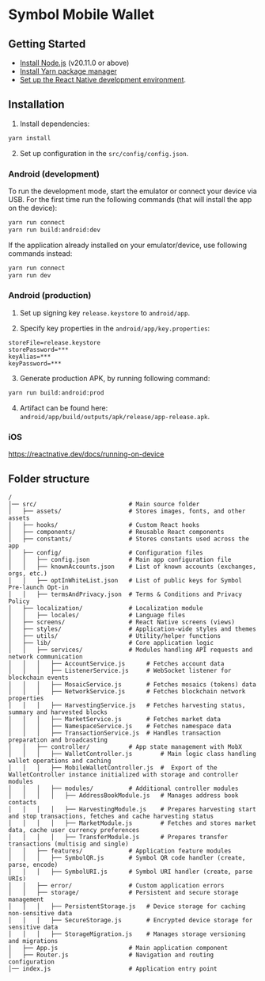 # Symbol Mobile Wallet

## Getting Started
- [Install Node.js](https://nodejs.org) (v20.11.0 or above)
- [Install Yarn package manager](https://yarnpkg.com/getting-started/install)
- [Set up the React Native development environment](https://reactnative.dev/docs/set-up-your-environment).

## Installation
1. Install dependencies:
```sh
yarn install
```
2. Set up configuration in the `src/config/config.json`.

### Android (development)
To run the development mode, start the emulator or connect your device via USB. For the first time run the following commands (that will install the app on the device):
```sh
yarn run connect
yarn run build:android:dev
```

If the application already installed on your emulator/device, use following commands instead:
```sh
yarn run connect
yarn run dev
```

### Android (production)
1. Set up signing key `release.keystore` to `android/app`.

2. Specify key properties in the `android/app/key.properties`:
```
storeFile=release.keystore
storePassword=***
keyAlias=***
keyPassword=***
```

3. Generate production APK, by running following command:
```sh
yarn run build:android:prod
```

4. Artifact can be found here: `android/app/build/outputs/apk/release/app-release.apk`.

### iOS
https://reactnative.dev/docs/running-on-device

## Folder structure
```
/
│── src/                          # Main source folder
│   ├── assets/                   # Stores images, fonts, and other assets
│   ├── hooks/                    # Custom React hooks
│   ├── components/               # Reusable React components
│   ├── constants/                # Stores constants used across the app
│   ├── config/                   # Configuration files
│   │   ├── config.json           # Main app configuration file
│   │   ├── knownAccounts.json    # List of known accounts (exchanges, orgs, etc.)
│   │   ├── optInWhiteList.json   # List of public keys for Symbol Pre-launch Opt-in
│   │   ├── termsAndPrivacy.json  # Terms & Conditions and Privacy Policy
│   ├── localization/             # Localization module
│   │   ├── locales/              # Language files
│   ├── screens/                  # React Native screens (views)
│   ├── styles/                   # Application-wide styles and themes
│   ├── utils/                    # Utility/helper functions
│   ├── lib/                      # Core application logic
│   │   ├── services/             # Modules handling API requests and network communication
│   │   │   ├── AccountService.js      # Fetches account data
│   │   │   ├── ListenerService.js     # WebSocket listener for blockchain events
│   │   │   ├── MosaicService.js       # Fetches mosaics (tokens) data
│   │   │   ├── NetworkService.js      # Fetches blockchain network properties
│   │   │   ├── HarvestingService.js   # Fetches harvesting status, summary and harvested blocks
│   │   │   ├── MarketService.js       # Fetches market data
│   │   │   ├── NamespaceService.js    # Fetches namespace data
│   │   │   ├── TransactionService.js  # Handles transaction preparation and broadcasting
│   │   ├── controller/           # App state management with MobX
│   │   │   ├── WalletController.js        # Main logic class handling wallet operations and caching
│   │   │   ├── MobileWalletController.js  #  Export of the WalletController instance initialized with storage and controller modules
│   │   │   ├── modules/          # Additional controller modules
│   │   │   │   ├── AddressBookModule.js   # Manages address book contacts
│   │   │   │   ├── HarvestingModule.js    # Prepares harvesting start and stop transactions, fetches and cache harvesting status
│   │   │   │   ├── MarketModule.js        # Fetches and stores market data, cache user currency preferences
│   │   │   │   ├── TransferModule.js      # Prepares transfer transactions (multisig and single)
│   │   ├── features/             # Application feature modules
│   │   │   ├── SymbolQR.js       # Symbol QR code handler (create, parse, encode)
│   │   │   ├── SymbolURI.js      # Symbol URI handler (create, parse URIs)
│   │   ├── error/                # Custom application errors
│   │   ├── storage/              # Persistent and secure storage management
│   │   │   ├── PersistentStorage.js   # Device storage for caching non-sensitive data
│   │   │   ├── SecureStorage.js       # Encrypted device storage for sensitive data
│   │   │   ├── StorageMigration.js    # Manages storage versioning and migrations
│   ├── App.js                    # Main application component
│   ├── Router.js                 # Navigation and routing configuration
│── index.js                      # Application entry point
```
